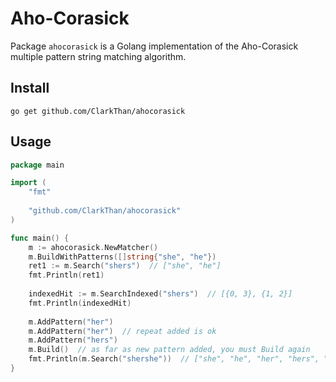 # Aho-Corasick

Package `ahocorasick` is a Golang implementation of the Aho-Corasick multiple pattern string matching algorithm.


## Install

```
go get github.com/ClarkThan/ahocorasick
```

## Usage

```go 
package main

import (
    "fmt"
    
    "github.com/ClarkThan/ahocorasick"
)

func main() {
    m := ahocorasick.NewMatcher()
    m.BuildWithPatterns([]string{"she", "he"})
    ret1 := m.Search("shers")  // ["she", "he"]
    fmt.Println(ret1)
    
    indexedHit := m.SearchIndexed("shers")  // [{0, 3}, {1, 2}]
    fmt.Println(indexedHit)
	
    m.AddPattern("her")
    m.AddPattern("her")  // repeat added is ok
    m.AddPattern("hers")
    m.Build()  // as far as new pattern added, you must Build again
    fmt.Println(m.Search("shershe"))  // ["she", "he", "her", "hers", "she", "he"]
}
```
